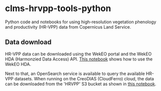 # clms-hrvpp-tools-python
Python code and notebooks for using high-resolution vegetation phenology and productivity (HR-VPP) data from Copernicus Land Service.

## Data download
HR-VPP data can be downloaded using the WekEO portal and the WekEO HDA (Harmonzied Data Access) API. [This notebook](https://github.com/eea/clms-hrvpp-tools-python/blob/main/HRVPP_hda_demo/HRVPP%20hda%20demo.ipynb) shows how to use the WekEO HDA.

Next to that, an OpenSearch service is available to query the available HR-VPP datasets. When running on the CreoDIAS (CloudFerro) cloud, the data can be downloaded from the 'HRVPP' S3 bucket as shown in [this notebook](https://github.com/eea/clms-hrvpp-tools-python/blob/main/HRVPP_opensearch_demo/HRVPP%20overlay%20bucket%20demo.ipynb).
